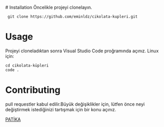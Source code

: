 
﻿# Installation
 Öncelikle projeyi clonelayın.

 ```
  git clone https://github.com/eminldz/cikolata-kupleri.git

 ```
 # Usage
 Projeyi cloneladıktan sonra Visual Studio Code proğramında açınız. 
 Linux için:

 ```
 cd cikolata-küpleri
 code .
 ```

 # Contributing
 pull requestler kabul edilir.Büyük değişiklikler için, lütfen önce neyi değiştirmek istediğinizi tartışmak için bir konu açınız.

[PATİKA](https://app.patika.dev)
